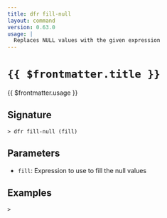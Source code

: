 ```yaml
---
title: dfr fill-null
layout: command
version: 0.63.0
usage: |
  Replaces NULL values with the given expression
---
```


# `{{ $frontmatter.title }}`

<div style='white-space: pre-wrap;'>{{ $frontmatter.usage }}</div>

## Signature

```> dfr fill-null (fill)```

## Parameters

 -  `fill`: Expression to use to fill the null values

## Examples


```shell
>
```
